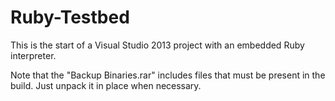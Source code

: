 # Ruby-Testbed
This is the start of a Visual Studio 2013 project with an embedded Ruby interpreter.

Note that the "Backup Binaries.rar" includes files that must be present in the build. Just unpack it in place when necessary.
